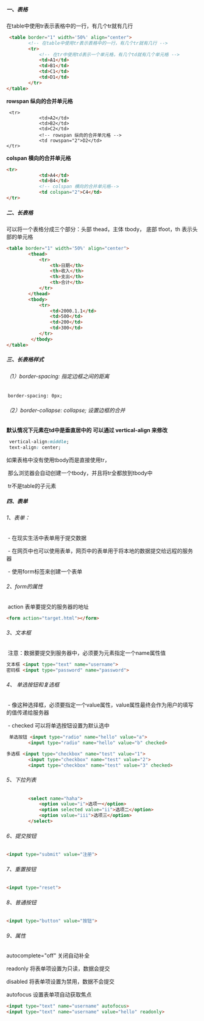 ##### 一、表格

在table中使用tr表示表格中的一行，有几个tr就有几行

```html
 <table border="1" width='50%' align="center">
        <!-- 在table中使用tr表示表格中的一行，有几个tr就有几行 -->
        <tr>
            <!-- 在tr中使用td表示一个单元格，有几个td就有几个单元格 -->
            <td>A1</td>
            <td>B1</td>
            <td>C1</td>
            <td>D1</td>
        </tr>
</table>
```

 **rowspan 纵向的合并单元格**

```htmlcss
 <tr>
            <td>A2</td>
            <td>B2</td>
            <td>C2</td>
            <!-- rowspan 纵向的合并单元格 -->
            <td rowspan="2">D2</td>
</tr>
```

**colspan 横向的合并单元格**

```html
<tr>
            <td>A4</td>
            <td>B4</td>
            <!-- colspan 横向的合并单元格-->
            <td colspan="2">C4</td>
</tr>
```

##### 二、长表格

可以将一个表格分成三个部分：头部 thead，主体 tbody， 底部 tfoot，th 表示头部的单元格

```html
<table border="1" width='50%' align="center">
        <thead>
            <tr>
                <th>日期</th>
                <th>收入</th>
                <th>支出</th>
                <th>合计</th>
            </tr>
        </thead>
        <tbody>
            <tr>
                <td>2000.1.1</td>
                <td>500</td>
                <td>200</td>
                <td>300</td>
            </tr>
         </tbody>  
</table>     
```

##### 三、长表格样式

###### （1）border-spacing: 指定边框之间的距离

​		`border-spacing: 0px;`

###### （2）border-collapse: collapse; 设置边框的合并

 **默认情况下元素在td中是垂直居中的 可以通过 vertical-align 来修改**

```css
 vertical-align:middle;
 text-align: center; 
```

如果表格中没有使用tbody而是直接使用tr，

​        那么浏览器会自动创建一个tbody，并且将tr全都放到tbody中

​        tr不是table的子元素

##### 四、表单

###### 1、表单：

​      \- 在现实生活中表单用于提交数据

​      \- 在网页中也可以使用表单，网页中的表单用于将本地的数据提交给远程的服务器

​      \- 使用form标签来创建一个表单

###### 2、form的属性

​      action 表单要提交的服务器的地址

```html
<form action="target.html"></form>
```

###### 3、文本框

​      注意：数据要提交到服务器中，必须要为元素指定一个name属性值

```html
文本框 <input type="text" name="username">
密码框 <input type="password" name="password">
```

###### 4、 单选按钮和复选框

​        \- 像这种选择框，必须要指定一个value属性，value属性最终会作为用户的填写的值传递给服务器

​        \- checked 可以将单选按钮设置为默认选中

```html
 单选按钮 <input type="radio" name="hello" value="a">
        <input type="radio" name="hello" value="b" checked>
```

```html
多选框 <input type="checkbox" name="test" value="1">
        <input type="checkbox" name="test" value="2">
        <input type="checkbox" name="test" value="3" checked>
```

###### 5、下拉列表

```html
        <select name="haha">
            <option value="i">选项一</option>
            <option selected value="ii">选项二</option>
            <option value="iii">选项三</option>
        </select>
```

###### 6、提交按钮

```html
<input type="submit" value="注册">
```

###### 7、重置按钮

```html
<input type="reset">
```

###### 8、普通按钮

```html
<input type="button" value="按钮">
```

###### 9、属性

  autocomplete="off" 关闭自动补全

  readonly 将表单项设置为只读，数据会提交

  disabled 将表单项设置为禁用，数据不会提交

  autofocus 设置表单项自动获取焦点

```html
<input type="text" name="username" autofocus>
<input type="text" name="username" value="hello" readonly>
```

